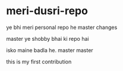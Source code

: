 # meri-dusri-repo
ye bhi meri personal repo he
master
changes

master
ye shobby bhai ki repo hai

isko maine badla he.
master
master

this is my first contribution
